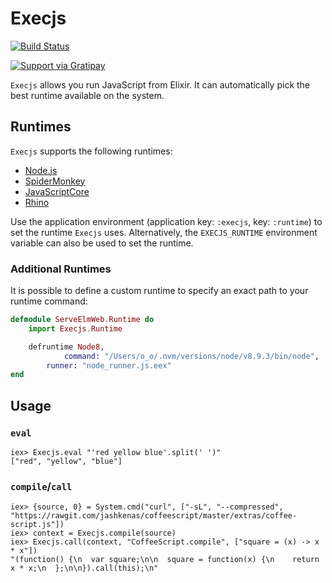 # Execjs

[![Build Status](https://api.travis-ci.org/devinus/execjs.svg?branch=master)](https://travis-ci.org/devinus/execjs)

[![Support via Gratipay](https://cdn.rawgit.com/gratipay/gratipay-badge/2.3.0/dist/gratipay.png)](https://gratipay.com/devinus/)

`Execjs` allows you run JavaScript from Elixir. It can automatically pick the
best runtime available on the system.

## Runtimes

`Execjs` supports the following runtimes:

- [Node.js](http://nodejs.org/)
- [SpiderMonkey](https://developer.mozilla.org/en-US/docs/Mozilla/Projects/SpiderMonkey)
- [JavaScriptCore](http://trac.webkit.org/wiki/JSC)
- [Rhino](https://developer.mozilla.org/en-US/docs/Rhino)

Use the application environment (application key: `:execjs`, key: `:runtime`)
to set the runtime `Execjs` uses. Alternatively, the `EXECJS_RUNTIME`
environment variable can also be used to set the runtime.
### Additional Runtimes

It is possible to define a custom runtime to specify an exact path
to your runtime command:

```elixir
defmodule ServeElmWeb.Runtime do
	import Execjs.Runtime

	defruntime Node8,
    		command: "/Users/o_o/.nvm/versions/node/v8.9.3/bin/node",
		runner: "node_runner.js.eex"
end

```



## Usage

### `eval`

```iex
iex> Execjs.eval "'red yellow blue'.split(' ')"
["red", "yellow", "blue"]
```

### `compile`/`call`

```iex
iex> {source, 0} = System.cmd("curl", ["-sL", "--compressed", "https://rawgit.com/jashkenas/coffeescript/master/extras/coffee-script.js"])
iex> context = Execjs.compile(source)
iex> Execjs.call(context, "CoffeeScript.compile", ["square = (x) -> x * x"])
"(function() {\n  var square;\n\n  square = function(x) {\n    return x * x;\n  };\n\n}).call(this);\n"
```
